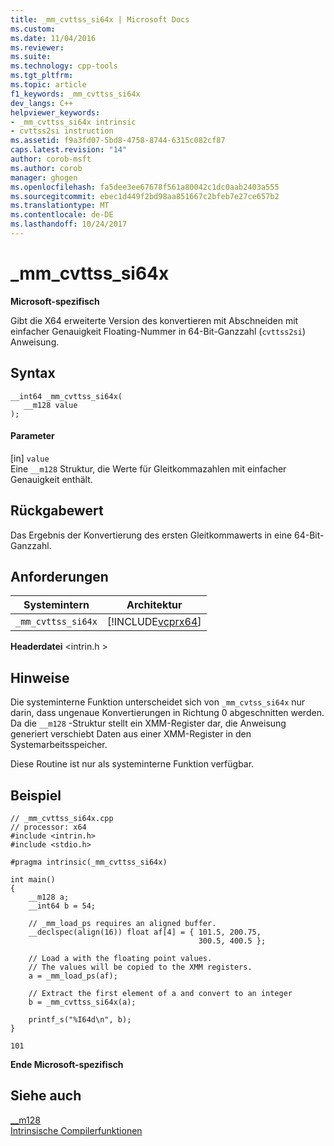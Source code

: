 ```yaml
---
title: _mm_cvttss_si64x | Microsoft Docs
ms.custom: 
ms.date: 11/04/2016
ms.reviewer: 
ms.suite: 
ms.technology: cpp-tools
ms.tgt_pltfrm: 
ms.topic: article
f1_keywords: _mm_cvttss_si64x
dev_langs: C++
helpviewer_keywords:
- _mm_cvttss_si64x intrinsic
- cvttss2si instruction
ms.assetid: f9a3fd07-5bd8-4758-8744-6315c082cf87
caps.latest.revision: "14"
author: corob-msft
ms.author: corob
manager: ghogen
ms.openlocfilehash: fa5dee3ee67678f561a80042c1dc0aab2403a555
ms.sourcegitcommit: ebec1d449f2bd98aa851667c2bfeb7e27ce657b2
ms.translationtype: MT
ms.contentlocale: de-DE
ms.lasthandoff: 10/24/2017
---
```

# <a name="mmcvttsssi64x"></a>_mm_cvttss_si64x
**Microsoft-spezifisch**  
  
 Gibt die X64 erweiterte Version des konvertieren mit Abschneiden mit einfacher Genauigkeit Floating-Nummer in 64-Bit-Ganzzahl (`cvttss2si`) Anweisung.  
  
## <a name="syntax"></a>Syntax  
  
```  
__int64 _mm_cvttss_si64x(   
   __m128 value   
);  
```  
  
#### <a name="parameters"></a>Parameter  
 [in] `value`  
 Eine `__m128` Struktur, die Werte für Gleitkommazahlen mit einfacher Genauigkeit enthält.  
  
## <a name="return-value"></a>Rückgabewert  
 Das Ergebnis der Konvertierung des ersten Gleitkommawerts in eine 64-Bit-Ganzzahl.  
  
## <a name="requirements"></a>Anforderungen  
  
|Systemintern|Architektur|  
|---------------|------------------|  
|`_mm_cvttss_si64x`|[!INCLUDE[vcprx64](../assembler/inline/includes/vcprx64_md.md)]|  
  
 **Headerdatei** \<intrin.h >  
  
## <a name="remarks"></a>Hinweise  
 Die systeminterne Funktion unterscheidet sich von `_mm_cvtss_si64x` nur darin, dass ungenaue Konvertierungen in Richtung 0 abgeschnitten werden. Da die `__m128` -Struktur stellt ein XMM-Register dar, die Anweisung generiert verschiebt Daten aus einer XMM-Register in den Systemarbeitsspeicher.  
  
 Diese Routine ist nur als systeminterne Funktion verfügbar.  
  
## <a name="example"></a>Beispiel  
  
```  
// _mm_cvttss_si64x.cpp  
// processor: x64  
#include <intrin.h>  
#include <stdio.h>  
  
#pragma intrinsic(_mm_cvttss_si64x)  
  
int main()  
{  
    __m128 a;  
    __int64 b = 54;  
  
    // _mm_load_ps requires an aligned buffer.  
    __declspec(align(16)) float af[4] = { 101.5, 200.75,  
                                          300.5, 400.5 };  
  
    // Load a with the floating point values.  
    // The values will be copied to the XMM registers.  
    a = _mm_load_ps(af);  
  
    // Extract the first element of a and convert to an integer  
    b = _mm_cvttss_si64x(a);  
  
    printf_s("%I64d\n", b);  
}  
```  
  
```Output  
101  
```  
  
**Ende Microsoft-spezifisch**  
  
## <a name="see-also"></a>Siehe auch  
 [__m128](../cpp/m128.md)   
 [Intrinsische Compilerfunktionen](../intrinsics/compiler-intrinsics.md)